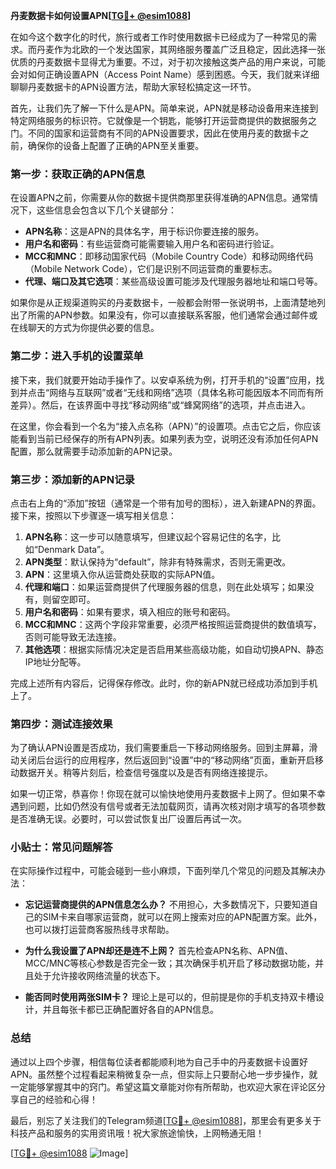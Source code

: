 **丹麦数据卡如何设置APN[[TG💪+ @esim1088](https://t.me/s/esim1088)]**

在如今这个数字化的时代，旅行或者工作时使用数据卡已经成为了一种常见的需求。而丹麦作为北欧的一个发达国家，其网络服务覆盖广泛且稳定，因此选择一张优质的丹麦数据卡显得尤为重要。不过，对于初次接触这类产品的用户来说，可能会对如何正确设置APN（Access Point Name）感到困惑。今天，我们就来详细聊聊丹麦数据卡的APN设置方法，帮助大家轻松搞定这一环节。

首先，让我们先了解一下什么是APN。简单来说，APN就是移动设备用来连接到特定网络服务的标识符。它就像是一个钥匙，能够打开运营商提供的数据服务之门。不同的国家和运营商有不同的APN设置要求，因此在使用丹麦的数据卡之前，确保你的设备上配置了正确的APN至关重要。

### **第一步：获取正确的APN信息**

在设置APN之前，你需要从你的数据卡提供商那里获得准确的APN信息。通常情况下，这些信息会包含以下几个关键部分：

- **APN名称**：这是APN的具体名字，用于标识你要连接的服务。
- **用户名和密码**：有些运营商可能需要输入用户名和密码进行验证。
- **MCC和MNC**：即移动国家代码（Mobile Country Code）和移动网络代码（Mobile Network Code），它们是识别不同运营商的重要标志。
- **代理、端口及其它选项**：某些高级设置可能涉及代理服务器地址和端口号等。

如果你是从正规渠道购买的丹麦数据卡，一般都会附带一张说明书，上面清楚地列出了所需的APN参数。如果没有，你可以直接联系客服，他们通常会通过邮件或在线聊天的方式为你提供必要的信息。

### **第二步：进入手机的设置菜单**

接下来，我们就要开始动手操作了。以安卓系统为例，打开手机的“设置”应用，找到并点击“网络与互联网”或者“无线和网络”选项（具体名称可能因版本不同而有所差异）。然后，在该界面中寻找“移动网络”或“蜂窝网络”的选项，并点击进入。

在这里，你会看到一个名为“接入点名称（APN）”的设置项。点击它之后，你应该能看到当前已经保存的所有APN列表。如果列表为空，说明还没有添加任何APN配置，那么就需要手动添加新的APN记录。

### **第三步：添加新的APN记录**

点击右上角的“添加”按钮（通常是一个带有加号的图标），进入新建APN的界面。接下来，按照以下步骤逐一填写相关信息：

1. **APN名称**：这一步可以随意填写，但建议起个容易记住的名字，比如“Denmark Data”。
2. **APN类型**：默认保持为“default”，除非有特殊需求，否则无需更改。
3. **APN**：这里填入你从运营商处获取的实际APN值。
4. **代理和端口**：如果运营商提供了代理服务器的信息，则在此处填写；如果没有，则留空即可。
5. **用户名和密码**：如果有要求，填入相应的账号和密码。
6. **MCC和MNC**：这两个字段非常重要，必须严格按照运营商提供的数值填写，否则可能导致无法连接。
7. **其他选项**：根据实际情况决定是否启用某些高级功能，如自动切换APN、静态IP地址分配等。

完成上述所有内容后，记得保存修改。此时，你的新APN就已经成功添加到手机上了。

### **第四步：测试连接效果**

为了确认APN设置是否成功，我们需要重启一下移动网络服务。回到主屏幕，滑动关闭后台运行的应用程序，然后返回到“设置”中的“移动网络”页面，重新开启移动数据开关。稍等片刻后，检查信号强度以及是否有网络连接提示。

如果一切正常，恭喜你！你现在就可以愉快地使用丹麦数据卡上网了。但如果不幸遇到问题，比如仍然没有信号或者无法加载网页，请再次核对刚才填写的各项参数是否准确无误。必要时，可以尝试恢复出厂设置后再试一次。

### **小贴士：常见问题解答**

在实际操作过程中，可能会碰到一些小麻烦，下面列举几个常见的问题及其解决办法：

- **忘记运营商提供的APN信息怎么办？**
  不用担心，大多数情况下，只要知道自己的SIM卡来自哪家运营商，就可以在网上搜索对应的APN配置方案。此外，也可以拨打运营商客服热线寻求帮助。

- **为什么我设置了APN却还是连不上网？**
  首先检查APN名称、APN值、MCC/MNC等核心参数是否完全一致；其次确保手机开启了移动数据功能，并且处于允许接收网络流量的状态下。

- **能否同时使用两张SIM卡？**
  理论上是可以的，但前提是你的手机支持双卡槽设计，并且每张卡都已正确配置好各自的APN信息。

### **总结**

通过以上四个步骤，相信每位读者都能顺利地为自己手中的丹麦数据卡设置好APN。虽然整个过程看起来稍微复杂一点，但实际上只要耐心地一步步操作，就一定能够掌握其中的窍门。希望这篇文章能对你有所帮助，也欢迎大家在评论区分享自己的经验和心得！

最后，别忘了关注我们的Telegram频道[[TG💪+ @esim1088](https://t.me/s/esim1088)]，那里会有更多关于科技产品和服务的实用资讯哦！祝大家旅途愉快，上网畅通无阻！

[[TG💪+ @esim1088](https://t.me/s/esim1088) ![Image](https://i.postimg.cc/4NQfJmqS/Snipaste-2025-05-13-00-14-12.png)]